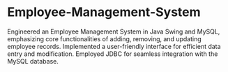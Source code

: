 # Employee-Management-System
 Engineered an Employee Management System in Java Swing and MySQL, emphasizing core functionalities of adding, removing, and updating employee records. Implemented a user-friendly interface for efficient data entry and modification. Employed JDBC for seamless integration with the MySQL database. 
